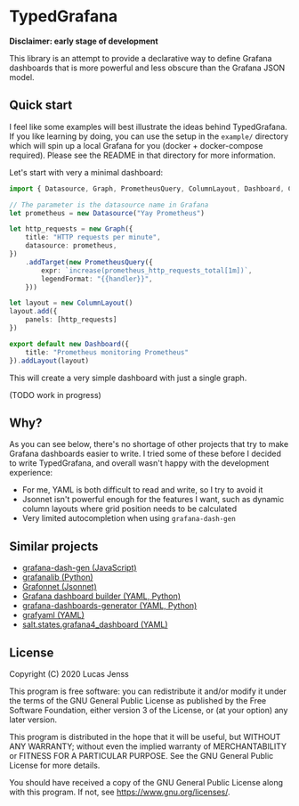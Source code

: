 # TypedGrafana

**Disclaimer: early stage of development**

This library is an attempt to provide a declarative way to define Grafana dashboards that is more powerful and less obscure than the Grafana JSON model.


## Quick start

I feel like some examples will best illustrate the ideas behind TypedGrafana. If you like learning by doing, you can use the setup in the `example/` directory which will spin up a local Grafana for you (docker + docker-compose required). Please see the README in that directory for more information.

Let's start with very a minimal dashboard:

```typescript
import { Datasource, Graph, PrometheusQuery, ColumnLayout, Dashboard, Context } from "../src"

// The parameter is the datasource name in Grafana
let prometheus = new Datasource("Yay Prometheus")

let http_requests = new Graph({
    title: "HTTP requests per minute",
    datasource: prometheus,
})
    .addTarget(new PrometheusQuery({
        expr: `increase(prometheus_http_requests_total[1m])`,
        legendFormat: "{{handler}}",
    }))

let layout = new ColumnLayout()
layout.add({
    panels: [http_requests]
})

export default new Dashboard({
    title: "Prometheus monitoring Prometheus"
}).addLayout(layout)
```

This will create a very simple dashboard with just a single graph.

(TODO work in progress)


## Why?

As you can see below, there's no shortage of other projects that try to make Grafana dashboards easier to write. I tried some of these before I decided to write TypedGrafana, and overall wasn't happy with the development experience:

* For me, YAML is both difficult to read and write, so I try to avoid it
* Jsonnet isn't powerful enough for the features I want, such as dynamic column layouts where grid position needs to be calculated
* Very limited autocompletion when using `grafana-dash-gen`


## Similar projects

* [grafana-dash-gen (JavaScript)](https://github.com/uber/grafana-dash-gen)
* [grafanalib (Python)](https://github.com/weaveworks/grafanalib)
* [Grafonnet (Jsonnet)](https://github.com/grafana/grafonnet-lib)
* [Grafana dashboard builder (YAML, Python)](https://github.com/jakubplichta/grafana-dashboard-builder)
* [grafana-dashboards-generator (YAML, Python)](https://github.com/Showmax/grafana-dashboards-generator)
* [grafyaml (YAML)](https://docs.openstack.org/infra/grafyaml/)
* [salt.states.grafana4_dashboard (YAML)](https://docs.saltstack.com/en/latest/ref/states/all/salt.states.grafana4_dashboard.html)


## License

Copyright (C) 2020 Lucas Jenss

This program is free software: you can redistribute it and/or modify
it under the terms of the GNU General Public License as published by
the Free Software Foundation, either version 3 of the License, or
(at your option) any later version.

This program is distributed in the hope that it will be useful,
but WITHOUT ANY WARRANTY; without even the implied warranty of
MERCHANTABILITY or FITNESS FOR A PARTICULAR PURPOSE.  See the
GNU General Public License for more details.

You should have received a copy of the GNU General Public License
along with this program.  If not, see <https://www.gnu.org/licenses/>.
